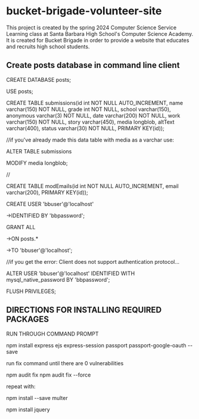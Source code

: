 # bucket-brigade-volunteer-site
This project is created by the spring 2024 Computer Science Service Learning class at Santa Barbara High School's Computer Science Academy. It is created for Bucket Brigade in order to provide a website that educates and recruits high school students.

## Create posts database in command line client

CREATE DATABASE posts;

USE posts;

CREATE TABLE submissions(id int NOT NULL AUTO_INCREMENT, name varchar(150) NOT NULL, grade int NOT NULL, school varchar(150), anonymous varchar(3) NOT NULL, date varchar(200) NOT NULL, work varchar(150) NOT NULL, story varchar(450), media longblob, altText varchar(400), status varchar(30) NOT NULL, PRIMARY KEY(id));

//if you've already made this data table with media as a varchar use:

ALTER TABLE submissions

MODIFY media longblob;

//

CREATE TABLE modEmails(id int NOT NULL AUTO_INCREMENT, email varchar(200), PRIMARY KEY(id));

CREATE USER 'bbuser'@'localhost'

->IDENTIFIED BY 'bbpassword';

GRANT ALL

->ON posts.*

->TO 'bbuser'@'localhost';

//if you get the error: Client does not support authentication protocol...

ALTER USER 'bbuser'@'localhost' IDENTIFIED WITH mysql_native_password BY 'bbpassword';

FLUSH PRIVILEGES;

## DIRECTIONS FOR INSTALLING REQUIRED PACKAGES

RUN THROUGH COMMAND PROMPT

npm install express ejs express-session passport passport-google-oauth --save

run fix command until there are 0 vulnerabilities

npm audit fix
npm audit fix --force

repeat with:

npm install --save multer

npm install jquery

